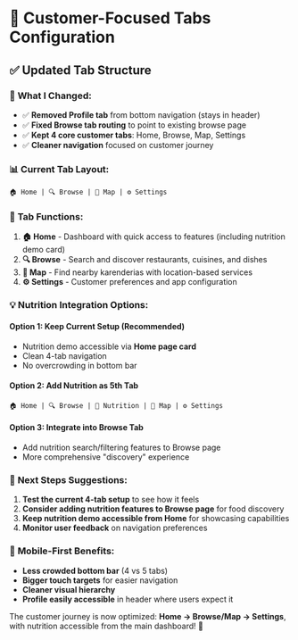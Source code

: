 # 📱 Customer-Focused Tabs Configuration

## ✅ **Updated Tab Structure**

### 🔄 **What I Changed:**
- ✅ **Removed Profile tab** from bottom navigation (stays in header)
- ✅ **Fixed Browse tab routing** to point to existing browse page
- ✅ **Kept 4 core customer tabs**: Home, Browse, Map, Settings
- ✅ **Cleaner navigation** focused on customer journey

### 📊 **Current Tab Layout:**
```
🏠 Home | 🔍 Browse | 📍 Map | ⚙️ Settings
```

### 🎯 **Tab Functions:**
1. **🏠 Home** - Dashboard with quick access to features (including nutrition demo card)
2. **🔍 Browse** - Search and discover restaurants, cuisines, and dishes
3. **📍 Map** - Find nearby karenderias with location-based services
4. **⚙️ Settings** - Customer preferences and app configuration

### 💡 **Nutrition Integration Options:**

#### **Option 1: Keep Current Setup (Recommended)**
- Nutrition demo accessible via **Home page card**
- Clean 4-tab navigation
- No overcrowding in bottom bar

#### **Option 2: Add Nutrition as 5th Tab**
```
🏠 Home | 🔍 Browse | 🍎 Nutrition | 📍 Map | ⚙️ Settings
```

#### **Option 3: Integrate into Browse Tab**
- Add nutrition search/filtering features to Browse page
- More comprehensive "discovery" experience

### 🚀 **Next Steps Suggestions:**

1. **Test the current 4-tab setup** to see how it feels
2. **Consider adding nutrition features to Browse page** for food discovery
3. **Keep nutrition demo accessible from Home** for showcasing capabilities
4. **Monitor user feedback** on navigation preferences

### 📱 **Mobile-First Benefits:**
- **Less crowded bottom bar** (4 vs 5 tabs)
- **Bigger touch targets** for easier navigation
- **Cleaner visual hierarchy**
- **Profile easily accessible** in header where users expect it

The customer journey is now optimized: **Home → Browse/Map → Settings**, with nutrition accessible from the main dashboard! 🎯
